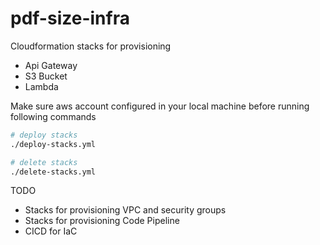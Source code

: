 # pdf-size-infra

Cloudformation stacks for provisioning
- Api Gateway
- S3 Bucket
- Lambda

Make sure aws account configured in your local machine before running following commands

 ```bash
# deploy stacks
./deploy-stacks.yml

# delete stacks
./delete-stacks.yml
``````

TODO
- Stacks for provisioning VPC and security groups
- Stacks for provisioning Code Pipeline 
- CICD for IaC